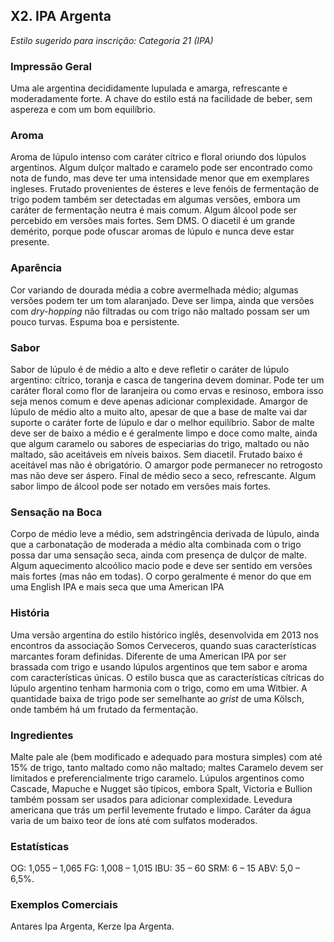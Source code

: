 ## X2. IPA Argenta

*Estilo sugerido para inscrição: Categoria 21 (IPA)*

### Impressão Geral

Uma ale argentina decididamente lupulada e amarga, refrescante e moderadamente forte. A chave do estilo está na facilidade de beber, sem aspereza e com um bom equilíbrio.

### Aroma

Aroma de lúpulo intenso com caráter cítrico e floral oriundo dos lúpulos argentinos. Algum dulçor maltado e caramelo pode ser encontrado como nota de fundo, mas deve ter uma intensidade menor que em exemplares ingleses. Frutado provenientes de ésteres e leve fenóis de fermentação de trigo podem também ser detectadas em algumas versões, embora um caráter de fermentação neutra é mais comum. Algum álcool pode ser percebido em versões mais fortes. Sem DMS. O diacetil é um grande demérito, porque pode ofuscar aromas de lúpulo e nunca deve estar presente.

### Aparência

Cor variando de dourada média a cobre avermelhada médio; algumas versões podem ter um tom alaranjado. Deve ser limpa, ainda que versões com *dry-hopping* não filtradas ou com trigo não maltado possam ser um pouco turvas. Espuma boa e persistente.

### Sabor

Sabor de lúpulo é de médio a alto e deve refletir o caráter de lúpulo argentino: cítrico, toranja e casca de tangerina devem dominar. Pode ter um caráter floral como flor de laranjeira ou como ervas e resinoso, embora isso seja menos comum e deve apenas adicionar complexidade. Amargor de lúpulo de médio alto a muito alto, apesar de que a base de malte vai dar suporte o caráter forte de lúpulo e dar o melhor equilíbrio. Sabor de malte deve ser de baixo a médio e é geralmente limpo e doce como malte, ainda que algum caramelo ou sabores de especiarias do trigo, maltado ou não maltado, são aceitáveis em níveis baixos. Sem diacetil. Frutado baixo é aceitável mas não é obrigatório. O amargor pode permanecer no retrogosto mas não deve ser áspero. Final de médio seco a seco, refrescante. Algum sabor limpo de álcool pode ser notado em versões mais fortes.

### Sensação na Boca

Corpo de médio leve a médio, sem adstringência derivada de lúpulo, ainda que a carbonatação de moderada a médio alta combinada com o trigo possa dar uma sensação seca, ainda com presença de dulçor de malte. Algum aquecimento alcoólico macio pode e deve ser sentido em versões mais fortes (mas não em todas). O corpo geralmente é menor do que em uma English IPA e mais seca que uma American IPA

### História

Uma versão argentina do estilo histórico inglês, desenvolvida em 2013 nos encontros da associação Somos Cerveceros, quando suas características marcantes foram definidas. Diferente de uma American IPA por ser brassada com trigo e usando lúpulos argentinos que tem sabor e aroma com características únicas. O estilo busca que as características cítricas do lúpulo argentino tenham harmonia com o trigo, como em uma Witbier. A quantidade baixa de trigo pode ser semelhante ao *grist* de uma Kölsch, onde também há um frutado da fermentação.

### Ingredientes

Malte pale ale (bem modificado e adequado para mostura simples) com até 15% de trigo, tanto maltado como não maltado; maltes Caramelo devem ser limitados e preferencialmente trigo caramelo. Lúpulos argentinos como Cascade, Mapuche e Nugget são típicos, embora Spalt, Victoria e Bullion também possam ser usados para adicionar complexidade. Levedura americana que trás um perfil levemente frutado e limpo. Caráter da água varia de um baixo teor de íons até com sulfatos moderados.

### Estatísticas

OG: 1,055 – 1,065
FG: 1,008 – 1,015
IBU: 35 – 60
SRM: 6 – 15
ABV: 5,0 – 6,5%.

### Exemplos Comerciais

Antares Ipa Argenta, Kerze Ipa Argenta.